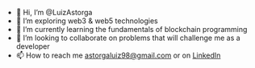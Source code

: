 - 👋 Hi, I’m @LuizAstorga
- 👀 I’m exploring web3 & web5 technologies
- 🌱 I’m currently learning the fundamentals of blockchain programming
- 🚀 I’m looking to collaborate on problems that will challenge me as a developer
- 📫 How to reach me astorgaluiz98@gmail.com or on [LinkedIn](https://www.linkedin.com/in/luiz-astorga-4720791a5/)

<!---
LuizAstorga/LuizAstorga is a ✨ special ✨ repository because its `README.md` (this file) appears on your GitHub profile.
You can click the Preview link to take a look at your changes.
--->
